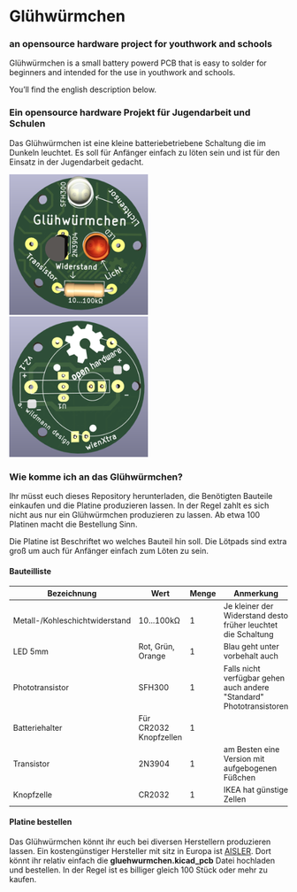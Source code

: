 # Glühwürmchen
### an opensource hardware project for youthwork and schools
Glühwürmchen is a small battery powerd PCB that is easy to solder for beginners and intended for the use in youthwork and schools.

You’ll find the english description below.

### Ein opensource hardware Projekt für Jugendarbeit und Schulen
Das Glühwürmchen ist eine kleine batteriebetriebene Schaltung die im Dunkeln leuchtet.
Es soll für Anfänger einfach zu löten sein und ist für den Einsatz in der Jugendarbeit gedacht.


<img src="/images/gluhwurmchen_front_render.png" alt="Gluhwurmchen von Vorne" style="width:250x;height:254px;">
<img src="/images/gluhwurmchen_back_render.png" alt="Gluhwurmchen von Hinten" style="float:middle;width:250x;height:254px;">


### Wie komme ich an das Glühwürmchen?

Ihr müsst euch dieses Repository herunterladen, die Benötigten Bauteile einkaufen und die Platine produzieren lassen.
In der Regel zahlt es sich nicht aus nur ein Glühwürmchen produzieren zu lassen.
Ab etwa 100 Platinen macht die Bestellung Sinn.

Die Platine ist Beschriftet wo welches Bauteil hin soll. Die Lötpads sind extra groß um auch für Anfänger einfach zum Löten zu sein.

#### Bauteilliste

Bezeichnung | Wert | Menge | Anmerkung | Links
 --- | --- | --- | --- | --- 
Metall-/Kohleschichtwiderstand|10...100kΩ|1|Je kleiner der Widerstand desto früher leuchtet die Schaltung|[Conrad](https://www.conrad.at/de/p/yageo-cfr-25jt-52-100k-kohleschicht-widerstand-100-k-axial-bedrahtet-0207-0-25-w-5-1-st-1417735.html) [DigiKey](https://www.digikey.at/de/products/detail/yageo/CFR-25JB-52-100K/245)
LED 5mm|Rot, Grün, Orange|1|Blau geht unter vorbehalt auch|[Conrad](https://www.conrad.at/de/p/barthelme-led-sortiment-gruen-rund-5-mm-120-mcd-35-20-ma-3-v-1666914.html) [DigiKey](https://www.digikey.at/de/products/detail/w%C3%BCrth-elektronik/151051RS11000/4490012)
Phototransistor|SFH300|1|Falls nicht verfügbar gehen auch andere "Standard" Phototransistoren|[Conrad](https://www.conrad.at/de/p/osram-fototransistor-5-mm-1130-nm-25-sfh-300-153805.html) [DigiKey](https://www.digikey.at/de/products/detail/ams-osram-usa-inc/SFH-300/2205884)
Batteriehalter|Für CR2032 Knopfzellen|1||[Conrad](https://www.conrad.at/de/p/tru-components-ch26-2032lf-knopfzellenhalter-1x-cr-2032-kontaktpole-1672595.html) [DigiKey](https://www.digikey.at/de/products/detail/mpd-memory-protection-devices/BS-3/275305)
Transistor|2N3904|1|am Besten eine Version mit aufgebogenen Füßchen|[Conrad](https://www.conrad.at/de/p/on-semiconductor-transistor-bjt-diskret-2n3904bu-to-92-3-anzahl-kanaele-1-npn-163350.html) [DigiKey](https://www.digikey.at/de/products/detail/onsemi/2N3904TAR/975250)
Knopfzelle|CR2032|1|IKEA hat günstige Zellen|[IKEA](https://www.ikea.com/at/de/p/plattboj-knopfzelle-80291156/)



#### Platine bestellen

Das Glühwürmchen könnt ihr euch bei diversen Herstellern produzieren lassen. Ein kostengünstiger Hersteller mit sitz in Europa ist [AISLER](https://aisler.net/).
Dort könnt ihr relativ einfach die **gluehwurmchen.kicad_pcb** Datei hochladen und bestellen.
In der Regel ist es billiger gleich 100 Stück oder mehr zu kaufen.






